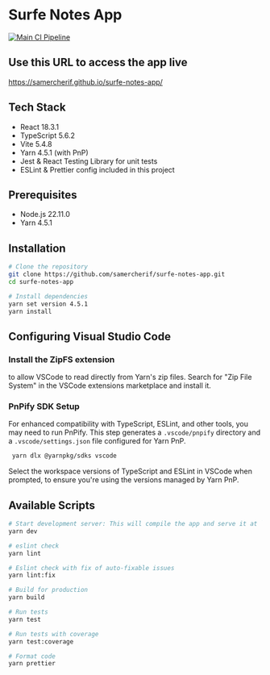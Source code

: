 # Surfe Notes App

[![Main CI Pipeline](https://github.com/samercherif/surfe-notes-app/actions/workflows/main.yml/badge.svg)](https://github.com/samercherif/surfe-notes-app/actions/workflows/main.yml)

## Use this URL to access the app live
https://samercherif.github.io/surfe-notes-app/

## Tech Stack

- React 18.3.1
- TypeScript 5.6.2
- Vite 5.4.8
- Yarn 4.5.1 (with PnP)
- Jest & React Testing Library for unit tests
- ESLint & Prettier config included in this project

## Prerequisites

- Node.js 22.11.0
- Yarn 4.5.1

## Installation

```bash
# Clone the repository
git clone https://github.com/samercherif/surfe-notes-app.git
cd surfe-notes-app

# Install dependencies
yarn set version 4.5.1
yarn install
```

## Configuring Visual Studio Code

### Install the ZipFS extension
to allow VSCode to read directly from Yarn's zip files. Search for "Zip File System" in the VSCode extensions marketplace and install it.

### PnPify SDK Setup
For enhanced compatibility with TypeScript, ESLint, and other tools, you may need to run PnPify. This step generates a `.vscode/pnpify` directory and a `.vscode/settings.json` file configured for Yarn PnP.
  ```bash
   yarn dlx @yarnpkg/sdks vscode
   ```
Select the workspace versions of TypeScript and ESLint in VSCode when prompted, to ensure you're using the versions managed by Yarn PnP.

## Available Scripts

```bash
# Start development server: This will compile the app and serve it at `http://localhost:3000`. The project is now running and will be automatically accessed from the web browser.
yarn dev

# eslint check
yarn lint

# Eslint check with fix of auto-fixable issues
yarn lint:fix

# Build for production
yarn build

# Run tests
yarn test

# Run tests with coverage
yarn test:coverage

# Format code
yarn prettier
```
